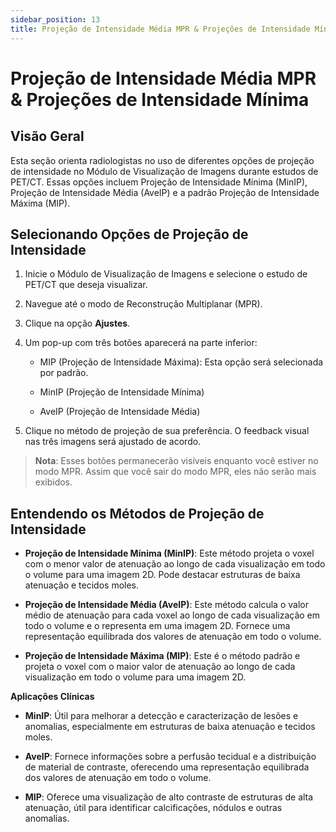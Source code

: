 ```yaml
---
sidebar_position: 13
title: Projeção de Intensidade Média MPR & Projeções de Intensidade Mínima
---
```


# Projeção de Intensidade Média MPR & Projeções de Intensidade Mínima

## Visão Geral

Esta seção orienta radiologistas no uso de diferentes opções de projeção de intensidade no Módulo de Visualização de Imagens durante estudos de PET/CT. Essas opções incluem Projeção de Intensidade Mínima (MinIP), Projeção de Intensidade Média (AveIP) e a padrão Projeção de Intensidade Máxima (MIP).

## Selecionando Opções de Projeção de Intensidade

1.  Inicie o Módulo de Visualização de Imagens e selecione o estudo de PET/CT que deseja visualizar.

2.  Navegue até o modo de Reconstrução Multiplanar (MPR).

3.  Clique na opção **Ajustes**.

4.  Um pop-up com três botões aparecerá na parte inferior:

    - MIP (Projeção de Intensidade Máxima): Esta opção será selecionada por padrão.

    - MinIP (Projeção de Intensidade Mínima)

    - AveIP (Projeção de Intensidade Média)

5.  Clique no método de projeção de sua preferência. O feedback visual nas três imagens será ajustado de acordo.

> **Nota**: Esses botões permanecerão visíveis enquanto você estiver no modo MPR. Assim que você sair do modo MPR, eles não serão mais exibidos.

## Entendendo os Métodos de Projeção de Intensidade

- **Projeção de Intensidade Mínima (MinIP)**: Este método projeta o voxel com o menor valor de atenuação ao longo de cada visualização em todo o volume para uma imagem 2D. Pode destacar estruturas de baixa atenuação e tecidos moles.

- **Projeção de Intensidade Média (AveIP)**: Este método calcula o valor médio de atenuação para cada voxel ao longo de cada visualização em todo o volume e o representa em uma imagem 2D. Fornece uma representação equilibrada dos valores de atenuação em todo o volume.

- **Projeção de Intensidade Máxima (MIP)**: Este é o método padrão e projeta o voxel com o maior valor de atenuação ao longo de cada visualização em todo o volume para uma imagem 2D.

**Aplicações Clínicas**

- **MinIP**: Útil para melhorar a detecção e caracterização de lesões e anomalias, especialmente em estruturas de baixa atenuação e tecidos moles.

- **AveIP**: Fornece informações sobre a perfusão tecidual e a distribuição de material de contraste, oferecendo uma representação equilibrada dos valores de atenuação em todo o volume.

- **MIP**: Oferece uma visualização de alto contraste de estruturas de alta atenuação, útil para identificar calcificações, nódulos e outras anomalias.